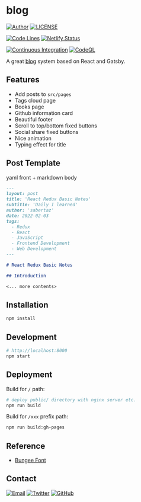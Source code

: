 # blog

[![Author](https://img.shields.io/badge/author-sabertaz-lightgrey?style=for-the-badge)](https://github.com/sabertazimi)
[![LICENSE](https://img.shields.io/github/license/sabertazimi/blog?style=for-the-badge)](https://raw.githubusercontent.com/sabertazimi/blog/main/LICENSE)

[![Code Lines](https://img.shields.io/tokei/lines/github/sabertazimi/blog?style=for-the-badge&logo=visualstudiocode)](https://github.com/sabertazimi/blog)
[![Netlify Status](https://img.shields.io/netlify/a182a53a-297d-425b-88d6-323ce7039495?logo=netlify&style=for-the-badge)](https://app.netlify.com/sites/sabertaz/deploys)

[![Continuous Integration](https://img.shields.io/github/workflow/status/sabertazimi/blog/Continuous%20Integration/main?style=for-the-badge&logo=github)](https://github.com/sabertazimi/blog/actions/workflows/ci.yml)
[![CodeQL](https://img.shields.io/github/workflow/status/sabertazimi/blog/CodeQL/main?label=CodeQL&logo=github&style=for-the-badge)](https://github.com/sabertazimi/blog/actions/workflows/codeql-analysis.yml)

A great [blog](https://sabertazimi.github.io/blog) system based on React and Gatsby.

## Features

- Add posts to `src/pages`
- Tags cloud page
- Books page
- Github information card
- Beautiful footer
- Scroll to top/bottom fixed buttons
- Social share fixed buttons
- Nice animation
- Typing effect for title

## Post Template

yaml front + markdown body

```markdown
---
layout: post
title: 'React Redux Basic Notes'
subtitle: 'Daily I learned'
author: 'sabertaz'
date: 2022-02-03
tags:
  - Redux
  - React
  - JavaScript
  - Frontend Development
  - Web Development
---

# React Redux Basic Notes

## Introduction

<... more contents>
```

## Installation

```bash
npm install
```

## Development

```bash
# http://localhost:8000
npm start
```

## Deployment

Build for `/` path:

```bash
# deploy public/ directory with nginx server etc.
npm run build
```

Build for `/xxx` prefix path:

```bash
npm run build:gh-pages
```

## Reference

- [Bungee Font](https://fonts.google.com/specimen/Bungee)

## Contact

[![Email](https://img.shields.io/badge/-Gmail-ea4335?style=for-the-badge&logo=gmail&logoColor=white)](mailto:sabertazimi@gmail.com)
[![Twitter](https://img.shields.io/badge/-Twitter-1da1f2?style=for-the-badge&logo=twitter&logoColor=white)](https://twitter.com/sabertazimi)
[![GitHub](https://img.shields.io/badge/-GitHub-181717?style=for-the-badge&logo=github&logoColor=white)](https://github.com/sabertazimi)
